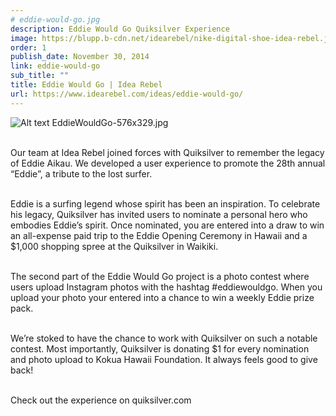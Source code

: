 ```yaml
---
# eddie-would-go.jpg
description: Eddie Would Go Quiksilver Experience
image: https://blupp.b-cdn.net/idearebel/nike-digital-shoe-idea-rebel.jpeg?quality=80&width=800
order: 1
publish_date: November 30, 2014
link: eddie-would-go
sub_title: ""
title: Eddie Would Go | Idea Rebel
url: https://www.idearebel.com/ideas/eddie-would-go/
---
```

![Alt text](https://blupp.b-cdn.net/idearebel/nike-digital-shoe-idea-rebel.jpeg?quality=80&width=800?quality=80&width=800 "a title")
EddieWouldGo-576x329.jpg

\
Our team at Idea Rebel joined forces with Quiksilver to remember the legacy of Eddie Aikau. We developed a user experience to promote the 28th annual “Eddie”, a tribute to the lost surfer.

\
Eddie is a surfing legend whose spirit has been an inspiration. To celebrate his legacy, Quiksilver has invited users to nominate a personal hero who embodies Eddie’s spirit. Once nominated, you are entered into a draw to win an all-expense paid trip to the Eddie Opening Ceremony in Hawaii and a $1,000 shopping spree at the Quiksilver in Waikiki.

\
The second part of the Eddie Would Go project is a photo contest where users upload Instagram photos with the hashtag #eddiewouldgo. When you upload your photo your entered into a chance to win a weekly Eddie prize pack.

\
We’re stoked to have the chance to work with Quiksilver on such a notable contest. Most importantly, Quiksilver is donating $1 for every nomination and photo upload to Kokua Hawaii Foundation. It always feels good to give back!

\
Check out the experience on quiksilver.com
